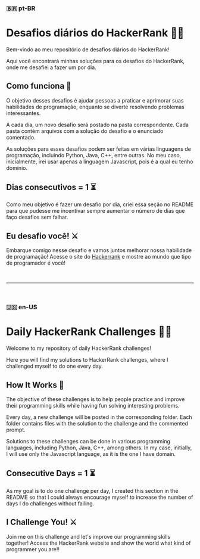 ### 🇧🇷 pt-BR

# Desafios diários do HackerRank 🧠🧩

Bem-vindo ao meu repositório de desafios diários do HackerRank!

Aqui você encontrará minhas soluções para os desafios do HackerRank, onde me desafiei a fazer um por dia.

## Como funciona 🤔

O objetivo desses desafios é ajudar pessoas a praticar e aprimorar suas habilidades de programação, enquanto se diverte resolvendo problemas interessantes.

A cada dia, um novo desafio será postado na pasta correspondente. Cada pasta contém arquivos com a solução do desafio e o enunciado comentado.

As soluções para esses desafios podem ser feitas em várias linguagens de programação, incluindo Python, Java, C++, entre outras. No meu caso, inicialmente, irei usar apenas a linguagem Javascript, pois é a qual eu tenho domínio.

## Dias consecutivos = 1 ⏳

Como meu objetivo é fazer um desafio por dia, criei essa seção no README para que pudesse me incentivar sempre aumentar o número de dias que faço desafios sem falhar.

## Eu desafio você! ⚔️

Embarque comigo nesse desafio e vamos juntos melhorar nossa habilidade de programação! Acesse o site do [Hackerrank](https://www.hackerrank.com/dashboard) e mostre ao mundo que tipo de programador é você!

<br/>
<hr/>
<br/>

### 🇺🇸 en-US

# Daily HackerRank Challenges 🧠🧩

Welcome to my repository of daily HackerRank challenges!

Here you will find my solutions to HackerRank challenges, where I challenged myself to do one every day.

## How It Works 🤔

The objective of these challenges is to help people practice and improve their programming skills while having fun solving interesting problems.

Every day, a new challenge will be posted in the corresponding folder. Each folder contains files with the solution to the challenge and the commented prompt.

Solutions to these challenges can be done in various programming languages, including Python, Java, C++, among others. In my case, initially, I will use only the Javascript language, as it is the one I have domain.

## Consecutive Days = 1 ⏳

As my goal is to do one challenge per day, I created this section in the README so that I could always encourage myself to increase the number of days I do challenges without failing.

## I Challenge You! ⚔️

Join me on this challenge and let's improve our programming skills together! Access the HackerRank website and show the world what kind of programmer you are!!
